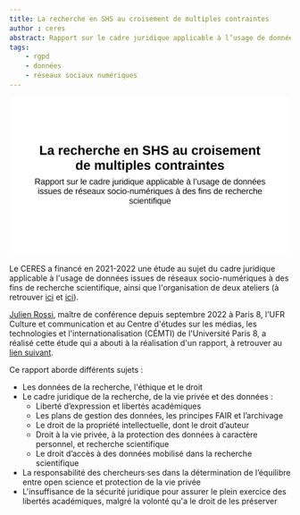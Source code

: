 ```yaml
---
title: La recherche en SHS au croisement de multiples contraintes
author : ceres
abstract: Rapport sur le cadre juridique applicable à l’usage de données issues de réseaux socio-numériques à des fins de recherche scientifique
tags:
    - rgpd
    - données
    - réseaux sociaux numériques
---
```


![](contraintes_shs.png)

Le CERES a financé en 2021-2022 une étude au sujet du cadre juridique applicable à l'usage de données issues de réseaux socio-numériques à des fins de recherche scientifique, ainsi que l'organisation de deux ateliers (à retrouver [ici](../../ateliers/2021-11-19_pgd_rgpd_donnees_personnelles/index.md) et [ici](../../2022-03-15_pgd_rgpd_reponses_aux_questions/index.md)).

[Julien Rossi](https://www.julienrossi.com/), maître de conférence depuis septembre 2022 à Paris 8, l'UFR Culture et communication et au Centre d'études sur les médias, les technologies et l'internationalisation (CÉMTI) de l'Université Paris 8, a réalisé cette étude qui a abouti à la réalisation d'un rapport, à retrouver au [lien suivant](rapport_V6.pdf).

Ce rapport aborde différents sujets :
- Les données de la recherche, l'éthique et le droit
- Le cadre juridique de la recherche, de la vie privée et des données :
    - Liberté d’expression et libertés académiques
    - Les plans de gestion des données, les principes FAIR et l’archivage
    - Le droit de la propriété intellectuelle, dont le droit d’auteur
    - Droit à la vie privée, à la protection des données à caractère personnel, et recherche scientifique
    - Le droit d’accès à des données mobilisé dans la recherche scientifique
- La responsabilité des chercheurs·ses dans la détermination de l’équilibre entre open science et protection de la vie privée
- L'insuffisance de la sécurité juridique pour assurer le plein exercice des libertés académiques, malgré la volonté qu'a le droit de les préserver